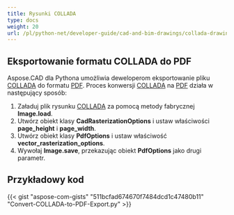```yaml
---
title: Rysunki COLLADA
type: docs
weight: 20
url: /pl/python-net/developer-guide/cad-and-bim-drawings/collada-drawings/
---
```


## **Eksportowanie formatu COLLADA do PDF**

Aspose.CAD dla Pythona umożliwia deweloperom eksportowanie pliku [COLLADA](https://docs.fileformat.com/3d/dae/) do formatu [PDF](https://docs.fileformat.com/pdf/). Proces konwersji [COLLADA](https://docs.fileformat.com/3d/dae/) na [PDF](https://docs.fileformat.com/pdf/) działa w następujący sposób:

1. Załaduj plik rysunku [COLLADA](https://docs.fileformat.com/3d/dae/) za pomocą metody fabrycznej **Image.load**.
2. Utwórz obiekt klasy **CadRasterizationOptions** i ustaw właściwości **page_height** i **page_width**.
3. Utwórz obiekt klasy **PdfOptions** i ustaw właściwość **vector_rasterization_options**.
4. Wywołaj **Image.save**, przekazując obiekt **PdfOptions** jako drugi parametr.

## Przykładowy kod

{{< gist "aspose-com-gists" "511bcfad674670f7484dcd1c47480b11" "Convert-COLLADA-to-PDF-Export.py" >}}
